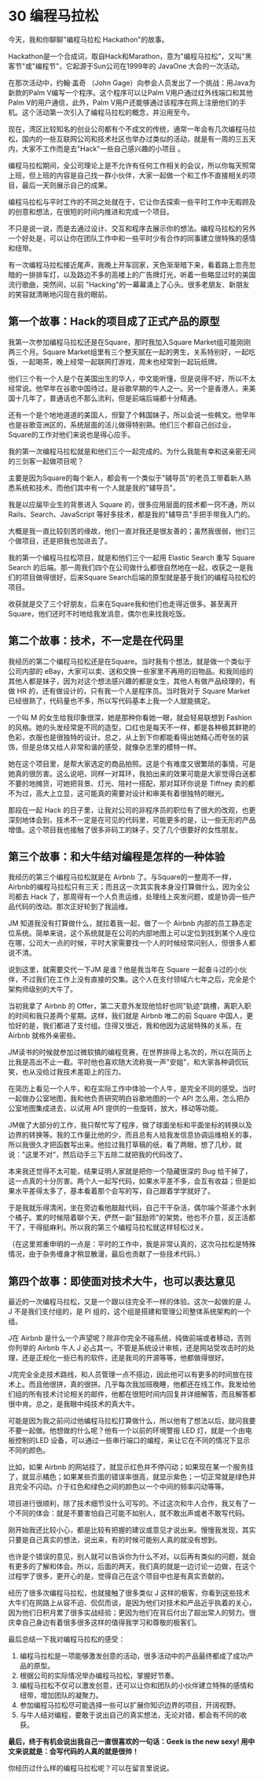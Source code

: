 # 30 编程马拉松

今天，我和你聊聊"编程马拉松 Hackathon"的故事。

Hackathon是一个合成词，取自Hack和Marathon，意为"编程马拉松"，又叫"黑客节"或"编程节"，它起源于Sun公司在1999年的
JavaOne 大会的一次活动。

在那次活动中，约翰·盖奇 （John
Gage）向参会人员发出了一个挑战：用Java为新款的Palm
V编写一个程序。这个程序可以让Palm V用户通过红外线端口和其他Palm
V的用户通信，此外，Palm
V用户还能够通过该程序在网上注册他们的手机。这个活动第一次引入了编程马拉松的概念，并沿用至今。

现在，湾区比较知名的创业公司都有个不成文的传统，通常一年会有几次编程马拉松，国内的一些互联网公司和技术社区也举办过类似的活动，就是有一周的三五天内，大家不工作而是去"Hack"一些自己感兴趣的小项目
。

编程马拉松期间，全公司理论上是不允许有任何工作相关的会议，所以你每天照常上班，但上班的内容是自己找一群小伙伴，大家一起做一个和工作不直接相关的项目，最后一天则展示自己的成果。

编程马拉松与平时工作的不同之处就在于，它让你去探索一些平时工作中无暇顾及的创意和想法，在很短的时间内推进和完成一个项目。

不只是说一说，而是去通过设计、交互和程序去展示你的想法。编程马拉松的另外一个好处是，可以让你在团队工作中和一些平时少有合作的同事建立很特殊的感情和纽带。

有一次编程马拉松接近尾声，我晚上开车回家，天色渐渐暗下来，看着路上忽亮忽暗的一排排车灯，以及路边不多的高楼上的广告牌灯光，听着一些略显过时的美国流行歌曲，突然间，以前
"Hacking"的一幕幕涌上了心头。很多老朋友、新朋友的笑容就清晰地闪现在我的眼前。

## 第一个故事：Hack的项目成了正式产品的原型

我第一次参加编程马拉松还是在Square，那时我加入Square
Market组可能刚刚两三个月。Square
Market组里有三个整天腻在一起的男生，关系特别好，一起吃饭，一起喝茶，晚上经常一起联网打游戏，周末也经常到一起玩纸牌。

他们三个有一个人是个在美国出生的华人，中文能听懂，但是说得不好，所以不太经常说。他早年在谷歌中国待过，是谷歌早期的牛人之一。另一个是香港人，来美国十几年了，普通话也不那么流利，但是前端后端都十分精通。

还有一个是个地地道道的美国人，但娶了个韩国妹子，所以会说一些韩文。他早年也是谷歌亚洲区的，系统层面的活儿做得特别熟。他们三个都自己创过业，Square的工作对他们来说也是得心应手。

我的第一次编程马拉松就是和他们三个一起完成的。为什么我能有幸和这亲密无间的三剑客一起做项目呢？

主要是因为Square的每个新人，都会有一个类似于"辅导员"的老员工带着新人熟悉系统和技术，而他们其中有一个人就是我的"辅导员"。

我是以应届毕业生的背景进入 Square
的，很多应用层面的技术都一窍不通，所以Rails、Search、JavaScript
等好多技术，都是我的"辅导员"手把手带我入门的。

大概是我一直比较刻苦的缘故，他们一直对我还是很友善的；虽然我很弱，他们三个做项目，还是把我也加进去了。

我的第一个编程马拉松项目，就是和他们三个一起用 Elastic Search 重写
Square Search
的后端。那一周我们四个在公司做什么都很自然地在一起，收获之一是我们的项目做得很好，后来Square
Search后端的原型就是基于我们的编程马拉松的项目。

收获就是交了三个好朋友，后来在Square我和他们也走得近很多。甚至离开Square，他们还时不时地给我发消息，偶尔也来找我吃饭。

## 第二个故事：技术，不一定是在代码里

我经历的第二个编程马拉松还是在Square。当时我有个想法，就是做一个类似于公司内部的
eBay，大家可以卖、送和交换一些家里不再用的旧物品。和我同组的其他人都是妹子，因为对这个想法感兴趣的都是女生，其他人有做产品经理的，有做
HR 的，还有做设计的，只有我一个人是程序员。当时我对于 Square Market
已经很熟了，代码量也不多，所以写代码基本上我一个人就能搞定。

一个叫 M 的女生给我印象很深，她是那种你看她一眼，就会轻易联想到 Fashion
的风格。她的头发经常是不同的造型，口红也是每天不一样，都是各种极其鲜艳的色彩，衣服也是很独特的设计。总之，从上到下你都能看得出她精心而夸张的装饰，但是总体又给人非常和谐的感受，就像杂志里的模特一样。

她在这个项目里，是帮大家选定的商品拍照。这是个有难度又很繁琐的事情，可是她真的很厉害。这么说吧，同样一对耳环，我拍出来的效果可能是大家觉得白送都不要的地摊货，可她把背景、灯光、陪衬一搭配，那对耳环你说是
Tiffney
卖的都不为过，高大上立显，这可能真的需要对设计和审美有着很独特的眼光。

那段在一起 Hack
的日子里，让我对公司的非程序员的职位有了很大的改观，也更深刻地体会到，技术不一定是在可见的代码里，可能更多的是，让一些无形的产品增值。这个项目我也接触了很多非码工的妹子，交了几个很要好的女性朋友。

## 第三个故事：和大牛结对编程是怎样的一种体验

我经历的第三个编程马拉松就是在 Airbnb
了。与Square的一整周不一样，Airbnb的编程马拉松只有三天；而且这一次其实我本身没打算做什么，因为全公司都去
Hack
了，那周得有一个人负责运维，处理线上突发问题，或是协调一些产品代码的改动。那次正好轮到了我运维。

JM 知道我没有打算做什么，就拉着我一起，做了一个 Airbnb
内部的员工静态定位系统。简单来说，这个系统就是在公司的内部地图上可以定位到找到某个人座位在哪，公司大一点的时候，平时大家需要找一个人的时候经常问别人，但很多人都说不清。

说到这里，就需要交代一下JM 是谁？他是我当年在 Square
一起奋斗过的小伙伴，不过我们在工作上没有直接的交集。这个人在支付领域六七年之后，完全是个架构师级别的大牛了。

当初我拿了 Airbnb 的
Offer，第二天意外发现他恰好也同"轨迹"跳槽，离职入职的时间和我只差两个星期。这样，我们就是
Airbnb 唯二的前 Square
中国人，更恰好的是，我们都进了支付组。住得又很近，我和他因为这层特殊的关系，在
Airbnb 就格外亲密些。

JM读书的时候就参加过微软搞的编程竞赛，在世界排得上名次的，所以在简历上比我是高出不止一截。平时他也喜欢随大流称我一声"安姐"，和大家各种调侃玩笑，也从没给过我技术差距上的压力。

在简历上看见一个人牛，和在实际工作中体验一个人牛，是完全不同的感受。当时一起做办公室地图，我和他负责研究明白谷歌地图的一个
API 怎么用，怎么把办公室地图集成进去，以试用 API
提供的一些旋转，放大，移动等功能。

JM做了大部分的工作，我只帮忙写了程序，做了球面坐标和平面坐标的转换以及边界的转换等。我的工作量比他的少，而且总有人给我发信息协调运维相关的事，所以我很久才把函数写出来。他拉过我打草稿的纸，看了两眼，想了几秒，就说："这里不对"，然后动手三下五除二就把我的代码改了。

本来我还觉得不太可能，结果证明人家就是把你一个隐藏很深的 Bug
给干掉了，这一点真的十分厉害。两个人一起写代码，如果水平差不多，会互有收益；但是如果水平差得太多了，基本看着那个会写的写，自己跟着学学就好了。

于是我就乐得清闲，坐在旁边看他敲敲代码，自己干干杂活，偶尔端个茶递个水剥个橘子。累的时候陪着聊个天，俨然一副"鼓励师"的架势。他也不介意，反正活都干了，干得挺麻利。所以我的第三个编程马拉松就这样轻松过关。

（在这里郑重申明的一点是：平时的工作中，我是非常认真的，这次马拉松是特殊情况，由于杂务缠身才稍显散漫，最后也贡献了一些技术代码。）

## 第四个故事：即使面对技术大牛，也可以表达意见

最近的一次编程马拉松，又是一个跟以往完全不一样的体验。这次一起做的是
J。J 不是我们支付组的，是 PI
组的，这个组是搭建和管理公司整体系统架构的一个组。

J在 Airbnb
是什么一个声望呢？除非你完全不碰系统，纯做前端或者移动，否则你列举的
Airbnb 牛人 J
必占其一。不管是系统设计审核，还是网站受攻击时的处理，还是正规化一些已有的软件，还是我司的开源等等，他都做得很好。

J完完全全走技术路线，和人员管理一点不搭边，因此他可以有更多的时间放在技术上。而且他很拼，真的很拼。几乎每次我加班晚睡，他都还在线工作。我发给他们组的所有技术讨论相关的邮件，他都在很短时间内回复并详细解答，而且解答都很中肯。总之，是我眼中纯技术的真大牛。

可能是因为我之前问过他编程马拉松打算做什么，所以他有了想法以后，就问我要不要一起做。他想做的什么呢？他有一个以前的环境警报
LED 灯，就是一个由电板控制的LED
设备，可以通过一些串行端口的编程，来让它在不同的情况下显示不同的颜色。

比如，如果 Airbnb
的网站挂了，就显示红色并不停闪动；如果现在某一个服务挂了，就显示橘色；如果某些页面的错误率很高，就显示紫色；一切正常就是绿色并且完全不闪动。介于红色和绿色之间的颜色以一个中间的频率闪动等等。

项目进行很顺利，除了技术细节没什么可写的。不过这次和牛人合作，我又有了一个不同的体会：就是不要害怕自己可能不如别人，就不敢出声或者不敢写代码。

刚开始我还比较小心，都是比较有把握的建议或意见才说出来。慢慢我发现，其实只要是自己真实的想法，说出来，有的时候可能别人真的就没有想到。

也许是个错误的意见，别人就可以告诉你为什么不对。以后再有类似的问题，就会有更多的了解和体会。所以，后面的两天，我们真的就是一边讨论一边做，在这个过程学了很多，更开心的是，觉得自己在这个项目中也是有真实贡献的。

经历了很多次编程马拉松，也就接触了很多类似 J
这样的极客，你看到这些技术大牛们在网路上从容不迫、侃侃而谈，是因为他们对技术和产品近乎执着的关心，因为他们日积月累了很多实战经验；更因为他们在背后付出了超出常人的努力。很庆幸自己身边有着很多很多这样的值得我学习和尊敬的极客们。

最后总结一下我对编程马拉松的感受：

1.  编程马拉松是一项能够激发创意的活动，很多活动中的产品最终都成了成功产品的原型。
2.  根据公司的实际情况举办编程马拉松，掌握好节奏。
3.  编程马拉松不仅可以激发创意，还可以让你和团队的小伙伴建立特殊的感情和纽带，增加团队的凝聚力。
4.  参加编程马拉松尽可能选择一些可以扩展你知识边界的项目，开阔视野。
5.  与牛人结对编程，要敢于说出自己的真实想法，无论对错，都会有不同的收获。

**最后，终于有机会说出我自己一直很喜欢的一句话：Geek is the new sexy!
用中文来说就是：会写代码的人真的就是很帅！**

你经历过什么样的编程马拉松呢？可以在留言里说说。
